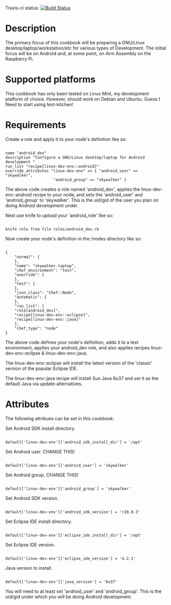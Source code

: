 Travis-ci status: [![Build Status](https://secure.travis-ci.org/jackl0phty/opschef-cookbook-linux-dev-env.png?branch=master)](http://travis-ci.org/jackl0phty/opschef-cookbook-linux-dev-env)

Description
===========

The primary focus of this cookbook will be preparing a GNU/Linux desktop/laptop/workstation/etc for various
types of Development.  The initial focus will be on Android and, at some point, on Arm Assembly on the
Raspberry Pi.

Supported platforms
===================

This cookbook has only been tested on Linux Mint, my development platform of choice.
However, should work on Debian and Ubuntu.  Guess I Need to start using test-kitchen!

Requirements
============

Create a role and apply it to your node's definition like so:
<pre><code>
name "android_dev"
description "Configure a GNU/Linux desktop/laptop for Android development "
run_list "recipe[linux-dev-env::android]"
override_attributes "linux-dev-env" => { "android_user" => "skywalker",
					 "android_group" => "skywalker" }
</pre></code>

The above code creates a role named 'android_dev', applies the linux-dev-env::android
recipe to your node, and sets the 'android_user' and 'android_group' to 'skywalker'.
This is the uid/gid of the user you plan on doing Android development under.

Next use knife to upload your 'android_role' like so:
<pre><code>
knife role from file roles/android_dev.rb
</pre></code>

Now create your node's definition in the /nodes directory like so:
<pre><code>
{
    "normal": {
    },
    "name": "skywalker-laptop",
    "chef_environment": "test",
    "override": {
    },
	"test": {
    },
    "json_class": "Chef::Node",
    "automatic": {
    },
    "run_list": [
	"role[android_dev]",
	"recipe[linux-dev-env::eclipse]",
	"recipe[linux-dev-env::java]"
    ],
    "chef_type": "node"
}
</pre></code>

The above code defines your node's definition, adds it to a test environment, applies your android_dev role, and 
also applies recipes linux-dev-env::eclipse & linux-dev-env::java.

The linux-dev-env::eclipse will install the latest version of the 'classic' version of the popular Eclipse IDE.

The linux-dev-env::java recipe will install Sun Java 6u37 and set it as the default Java via update-alternatives.
 
Attributes
==========

The following attribues can be set in this cookbook:

Set Android SDK install directory.
<pre><code>
default['linux-dev-env']['android_sdk_install_dir'] = '/opt'
</pre></code>
Set Android user. CHANGE THIS!
<pre><code>
default['linux-dev-env']['android_user'] = 'skywalker'
</pre></code>
Set Android group, CHANGE THIS!
<pre><code>
default['linux-dev-env']['android_group'] = 'skywalker'
</pre></code>
Set Android SDK version.
<pre><code>
default['linux-dev-env']['android_sdk_version'] = 'r20.0.3'
</pre></code>
Set Eclipse IDE  install directory.
<pre><code>
default['linux-dev-env']['eclipse_ide_install_dir'] = '/opt'
</pre></code>
Set Eclipse IDE version.
<pre><code>
default['linux-dev-env']['eclipse_ide_version'] = '4.2.1'
</pre></code>
Java version to install.
<pre><code>
default['linux-dev-env']['java_version'] = '6u37'
</pre></code>

You will need to at least set 'android_user' and 'android_group'.  This is the uid/gid under which you will be
doing Android development.
